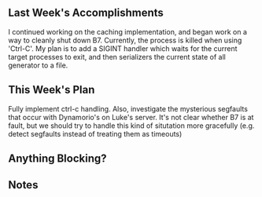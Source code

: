 ## Last Week's Accomplishments

I continued working on the caching implementation, and began work on a way
to cleanly shut down B7. Currently, the process is killed when using 'Ctrl-C'.
My plan is to add a SIGINT handler which waits for the current target processes to exit,
and then serializers the current state of all generator to a file.

## This Week's Plan

Fully implement ctrl-c handling. Also, investigate the mysterious segfaults
that occur with Dynamorio's on Luke's server. It's not clear whether B7 is at fault,
but we should try to handle this kind of situtation more gracefully (e.g. detect segfaults instead of
treating them as timeouts)

## Anything Blocking?

## Notes


